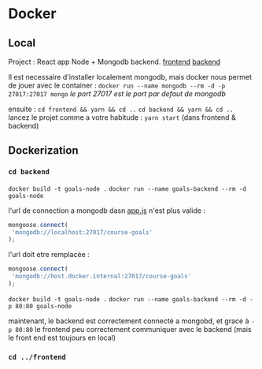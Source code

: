 # Docker

## Local 

Project : React app Node + Mongodb backend.
[frontend](./frontend/)
[backend](./backend/)

Il est necessaire d'installer localement mongodb, mais docker nous permet de jouer avec le container : ```docker run --name mongodb --rm -d -p 27017:27017 mongo```
*le port 27017 est le port par defaut de mongodb*

ensuite :
```cd frontend && yarn && cd ..```
```cd backend && yarn && cd ..```
lancez le projet comme a votre habitude : ```yarn start``` (dans frontend & backend)

## Dockerization

### ```cd backend```

```docker build -t goals-node .```
```docker run --name goals-backend --rm -d goals-node```

l'url de connection a mongodb dasn [app.js](backend/app.js) n'est plus valide :

 ```js
mongoose.connect(
  'mongodb://localhost:27017/course-goals'
);
 ```

 l'url doit etre remplacée :

 ```js
mongoose.connect(
  'mongodb://host.docker.internal:27017/course-goals'
);
 ```

```docker build -t goals-node .```
```docker run --name goals-backend --rm -d -p 80:80 goals-node```

maintenant, le backend est correctement connecté a mongobd, et grace à ```-p 80:80``` le frontend peu correctement communiquer avec le backend (mais le front end est toujours en local)

### ```cd ../frontend```

